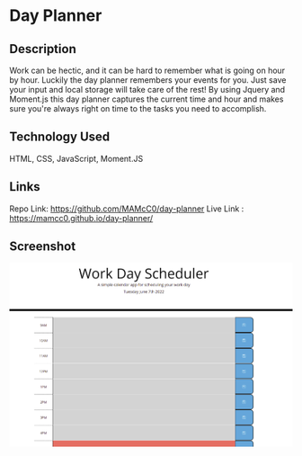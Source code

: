 # Day Planner

## Description
Work can be hectic, and it can be hard to remember what is going on hour by hour. Luckily the day planner remembers your events for you. Just save your input and local storage will take care of the rest! By using Jquery and Moment.js this day planner captures the current time and hour and makes sure you're always right on time to the tasks you need to accomplish.

## Technology Used
HTML, CSS, JavaScript, Moment.JS

## Links
Repo Link: https://github.com/MAMcC0/day-planner
Live Link : https://mamcc0.github.io/day-planner/

## Screenshot
![image](./assets/Screenshot%20(14).png)